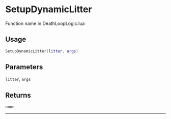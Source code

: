 # SetupDynamicLitter
Function name in DeathLoopLogic.lua
## Usage
```lua
SetupDynamicLitter(litter, args)
```
## Parameters
`litter`, `args`
## Returns
`none`

---